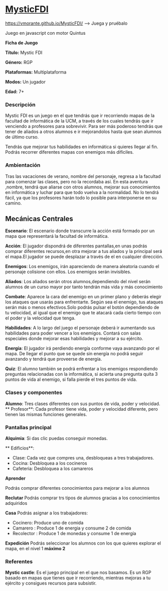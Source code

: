
# [MysticFDI](https://vmorante.github.io/MysticFDI/)

https://vmorante.github.io/MysticFDI/ --> Juega y pruébalo

Juego en javascript con motor Quintus

**Ficha de Juego**

**Título:**					Mystic FDI

**Género:**				RGP

**Plataformas:**		Multiplataforma

**Modos:**					Un jugador

**Edad:**					7+




### **Descripción**
Mystic FDI es un juego en el que tendrás que ir recorriendo mapas de la facultad de informática de la UCM, a través de los cuales tendrás que ir venciendo a profesores para sobrevivir.
Para ser más poderoso tendrás que tener de aliados a otros alumnos e ir mejorandolos hasta que sean alumnos de último curso.

Tendrás que mejorar tus habilidades en informática si quieres llegar al fin. Podrás recorrer diferentes mapas con enemigos más difíciles.



### **Ambientación**
Tras las vacaciones de verano, nombre del personaje, regresa a la facultad para comenzar las clases, pero no la recordaba así. En esta aventura ,nombre, tendrá que aliarse con otros alumnos, mejorar sus conocimientos en informática y luchar para  que todo vuelva a la normalidad. No lo tendrá fácil, ya que los profesores harán todo lo posible para interponerse en su camino.



## **Mecánicas Centrales**
**Escenario**: El escenario donde transcurre la acción está formado por un mapa que representará la facultad de informática.

**Acción**: El jugador dispondrá de diferentes pantallas,en unas podrás comprar diferentes recursos,en otra mejorar a tus aliados y la principal será el mapa.El jugador se puede desplazar a través de el en cualquier dirección.

**Enemigos**: Los enemigos, irán apareciendo de manera aleatoria cuando el personaje colisione con ellos. Los enemigos serán invisibles.

**Aliados**: Los aliados serán otros alumnos,dependiendo del nivel serán alumnos de un curso mayor por tanto tendrán más vida y más conocimiento

**Combate**: Aparece la cara del enemigo en un primer plano y deberás elegir los ataques que usarás para enfrentarte. Según sea el enemigo, tus ataques serán más o menos efectivos.Solo podrás pulsar el botón dependiendo de tu velocidad, al igual que el enemigo que te atacará cada cierto tiempo con el poder y la velocidad que tenga.

**Habilidades**: A lo largo del juego el personaje deberá ir aumentando sus habilidades para poder vencer a los enemigos. Contará con salas especiales donde mejorar esas habilidades y mejorar a su ejército.

**Energía**: El jugador irá perdiendo energía conforme vaya avanzando por el mapa. De llegar el punto que se quede sin energía no podrá seguir avanzando y tendrá que proveerse de energía.

**Quiz**: El alumno también se podrá enfrentar a los enemigos respondiendo preguntas relacionadas con la informática, si acierta una pregunta quita 3 puntos de vida al enemigo, si falla pierde el tres puntos de vida.

### **Clases y componentes**

**Alumno**: Tres clases diferentes con sus puntos de vida, poder y velocidad.
** Profesor**: Cada profesor tiene vida, poder y velocidad diferente, pero tienen las mismas funciones generales.

### **Pantallas principal**
**Alquimia**: Si das clic puedas conseguir monedas.

** Edificios**:

  * Clase: Cada vez que compres una, desbloqueas a tres trabajadores.
  * Cocina: Desbloquea a los cocineros
  * Cafeteria: Desbloquea a los camareros
  
**Aprender**

Podrás comprar diferentes conocimientos para mejorar a los alumnos

**Reclutar**
Podrás comprar trs tipos de alumnos gracias a los conocimientos adquiridos

**Casa**
Podrás asignar a los trabajadores:
  * Cocinero: Produce uno de comida
  * Camarero : Produce 1 de energia y consume 2 de comida
  * Recolector : Produce 1 de monedas y consume 1 de energía
  
 **Expedición**
  Podrás seleccionar los alumnos con los que quieres explorar el mapa, en el nivel 1 **máximo 2**



### **Referentes**
**Mystic castle**: Es el juego principal en el que nos basamos. Es un RGP basado en mapas que tienes que ir recorriendo, mientras mejoras a tu ejército y consigues recursos para subsistir.
